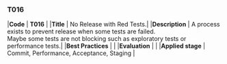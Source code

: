 ### T016

|**Code**           | **T016** |
|**Title**          | No Release with Red Tests.|
|**Description**    | A process exists to prevent release when some tests are failed. <br> Maybe some tests are not blocking such as exploratory tests or performance tests.|
|**Best Practices** | |
|**Evaluation**     | |
|**Applied stage**  | Commit, Performance, Acceptance, Staging |
